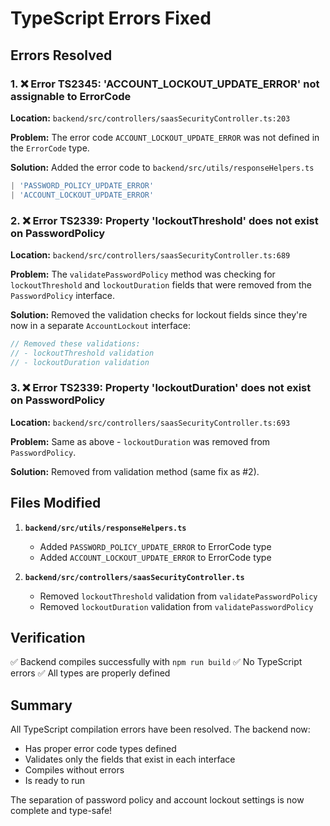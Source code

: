 # TypeScript Errors Fixed

## Errors Resolved

### 1. ❌ Error TS2345: 'ACCOUNT_LOCKOUT_UPDATE_ERROR' not assignable to ErrorCode
**Location:** `backend/src/controllers/saasSecurityController.ts:203`

**Problem:** The error code `ACCOUNT_LOCKOUT_UPDATE_ERROR` was not defined in the `ErrorCode` type.

**Solution:** Added the error code to `backend/src/utils/responseHelpers.ts`
```typescript
| 'PASSWORD_POLICY_UPDATE_ERROR'
| 'ACCOUNT_LOCKOUT_UPDATE_ERROR'
```

### 2. ❌ Error TS2339: Property 'lockoutThreshold' does not exist on PasswordPolicy
**Location:** `backend/src/controllers/saasSecurityController.ts:689`

**Problem:** The `validatePasswordPolicy` method was checking for `lockoutThreshold` and `lockoutDuration` fields that were removed from the `PasswordPolicy` interface.

**Solution:** Removed the validation checks for lockout fields since they're now in a separate `AccountLockout` interface:
```typescript
// Removed these validations:
// - lockoutThreshold validation
// - lockoutDuration validation
```

### 3. ❌ Error TS2339: Property 'lockoutDuration' does not exist on PasswordPolicy
**Location:** `backend/src/controllers/saasSecurityController.ts:693`

**Problem:** Same as above - `lockoutDuration` was removed from `PasswordPolicy`.

**Solution:** Removed from validation method (same fix as #2).

## Files Modified

1. **`backend/src/utils/responseHelpers.ts`**
   - Added `PASSWORD_POLICY_UPDATE_ERROR` to ErrorCode type
   - Added `ACCOUNT_LOCKOUT_UPDATE_ERROR` to ErrorCode type

2. **`backend/src/controllers/saasSecurityController.ts`**
   - Removed `lockoutThreshold` validation from `validatePasswordPolicy`
   - Removed `lockoutDuration` validation from `validatePasswordPolicy`

## Verification

✅ Backend compiles successfully with `npm run build`
✅ No TypeScript errors
✅ All types are properly defined

## Summary

All TypeScript compilation errors have been resolved. The backend now:
- Has proper error code types defined
- Validates only the fields that exist in each interface
- Compiles without errors
- Is ready to run

The separation of password policy and account lockout settings is now complete and type-safe!
